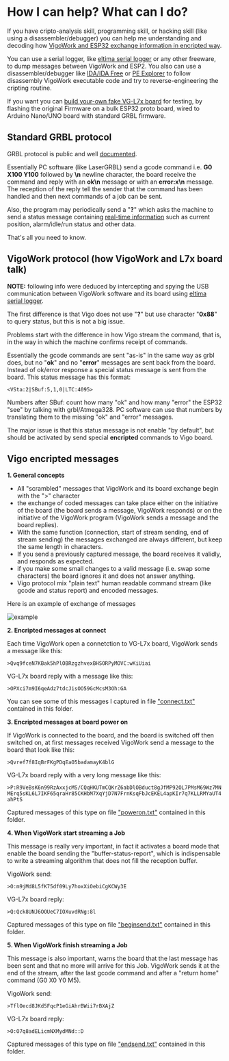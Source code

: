 # How I can help? What can I do?

If you have cripto-analysis skill, programming skill, or hacking skill (like using a disassembler/debugger) you can help me understanding and decoding how [VigoWork and ESP32 exchange information in encripted way](https://github.com/arkypita/Vigotech-VG-L7X/tree/main/Protocol#vigo-encripted-messages).

You can use a serial logger, like [eltima serial logger](www.eltima.com/products/rs232-data-logger) or any other freeware, to dump messages between VigoWork and ESP2.
You also can use a disassembler/debugger like [IDA/IDA Free](https://www.hex-rays.com/products/ida/) or [PE Explorer](http://www.heaventools.com/PE_Explorer_disassembler.htm)
to follow disassembly VigoWork executable code and try to reverse-engineering the cripting routine.

If you want you can [build your-own fake VG-L7x board](https://github.com/arkypita/Vigotech-VG-L7X/blob/main/Hardware/README.md#buid-your-own-fake-vg-l7x-controller-to-test-the-protocol) for testing, by flashing the original Firmware on a bulk ESP32 proto board, wired to Arduino Nano/UNO board with standard GRBL firmware.

## Standard GRBL protocol

GRBL protocol is public and well [documented](https://github.com/gnea/grbl/wiki/Grbl-v1.1-Interface).

Essentially PC software (like LaserGRBL) send a gcode command i.e. **G0 X100 Y100** followed by **\n** newline character, the board receive the command and reply with an **ok\n** message or with an **error:x\n** message. The reception of the reply tell the sender that the command has been handled and then next commands of a job can be sent.

Also, the program may periodically send a "**?**" which asks the machine to send a status message containing [real-time information](https://github.com/gnea/grbl/wiki/Grbl-v1.1-Interface#real-time-status-reports) such as current position, alarm/idle/run status and other data.

That's all you need to know.



## VigoWork protocol (how VigoWork and L7x board talk)

**NOTE:** following info were deduced by intercepting and spying the USB communication between VigoWork software and its board using [eltima serial logger](www.eltima.com/products/rs232-data-logger).

The first difference is that Vigo does not use "**?**" but use character "**0x88**" to query status, but this is not a big issue.

Problems start with the difference in how Vigo stream the command, that is, in the way in which the machine confirms receipt of commands.

Essentially the gcode commands are sent "as-is" in the same way as grbl does, but no "**ok**" and no "**error**" messages are sent back from the board. Instead of ok/error response a special status message is sent from the board. This status message has this format:

`<VSta:2|SBuf:5,1,0|LTC:4095>`

Numbers after SBuf: count how many "ok" and how many "error" the ESP32 "see" by talking with grbl/Atmega328.
PC software can use that numbers by translating them to the missing "ok" and "error" messages.

The major issue is that this status message is not enable "by default", but should be activated by send special **encripted** commands to Vigo board.

## Vigo encripted messages

**1. General concepts**
- All "scrambled" messages that VigoWork and its board exchange begin with the ">" character
- the exchange of coded messages can take place either on the initiative of the board (the board sends a message, VigoWork responds) or on the initiative of the VigoWork program (VigoWork sends a message and the board replies).
- With the same function (connection, start of stream sending, end of stream sending) the messages exchanged are always different, but keep the same length in characters.
- If you send a previously captured message, the board receives it validly, and responds as expected.
- if you make some small changes to a valid message (i.e. swap some characters) the board ignores it and does not answer anything.
- Vigo protocol mix "plain text" human readable command stream (like gcode and status report) and encoded messages.

Here is an example of exchange of messages

![example](https://user-images.githubusercontent.com/8782035/95726102-ca9fa100-0c78-11eb-9425-2039875e311c.png)

**2. Encripted messages at connect**

Each time VigoWork open a connetction to VG-L7x board, VigoWork sends a message like this:

`>Qvq9fceN7KBak5hPlOBRzgzhvexBHSORPyMOVC:wKiUiai`

VG-L7x board reply with a message like this:

`>OPXci7m9I6qeAdz7tdcJisOO59GcMcsM3Oh:GA`

You can see some of this messages I captured in file ["connect.txt"](https://github.com/arkypita/Vigotech-VG-L7X/blob/main/Protocol/connect.txt) contained in this folder.


**3. Encripted messages at board power on**

If VigoWork is connected to the board, and the board is switched off then switched on, at first messages received VigoWork send a message to the board that look like this:

`>Qvref7f8IqBrFKgPDqEaO5badamayK4blG`

VG-L7x board reply with a very long message like this:

`>P:R9VeBsK6n99RzAxxjcMS/CQqHKUTmCQKrZ6abDlOBduct8gJfMP92OL7PMsM69Wz7MNMErq5sKL6L7IKF65qraHr85CKHbM7XqYjD7N7FrnKsqFbJcEKEL4apKIr7q7KLLRMYaUT4ahPtS`

Captured messages of this type on file ["poweron.txt"](https://github.com/arkypita/Vigotech-VG-L7X/blob/main/Protocol/poweron.txt) contained in this folder.

**4. When VigoWork start streaming a Job**

This message is really very important, in fact it activates a board mode that enable the board sending the "buffer-status-report", which is indispensable to write a streaming algorithm that does not fill the reception buffer.

VigoWork send: 

`>O:m9jMd8L5fK75df09Ly7hoxXiOebiCgKCWy3E`

VG-L7x board reply:

`>Q:Qck8UNJ6OOUeC7IOXuvdRNg:8l`

Captured messages of this type on file ["beginsend.txt"](https://github.com/arkypita/Vigotech-VG-L7X/blob/main/Protocol/beginsend.txt) contained in this folder.

**5. When VigoWork finish streaming a Job**

This message is also important, warns the board that the last message has been sent and that no more will arrive for this Job.
VigoWork sends it at the end of the stream, after the last gcode command and after a "return home" command (G0 X0 Y0 M5).

VigoWork send: 

`>TflOecd8JKd5FqcP1eGiAhrBWii7rBXAjZ`

VG-L7x board reply:

`>O:O7q8adELicmNXMydMNd::D`

Captured messages of this type on file ["endsend.txt"](https://github.com/arkypita/Vigotech-VG-L7X/blob/main/Protocol/endsend.txt) contained in this folder.
